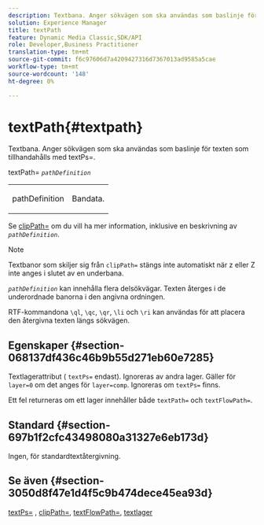 ```yaml
---
description: Textbana. Anger sökvägen som ska användas som baslinje för texten som tillhandahålls med textPs=.
solution: Experience Manager
title: textPath
feature: Dynamic Media Classic,SDK/API
role: Developer,Business Practitioner
translation-type: tm+mt
source-git-commit: f6c97606d7a4209427316d7367013ad9585a5cae
workflow-type: tm+mt
source-wordcount: '148'
ht-degree: 0%

---
```



# textPath{#textpath}

Textbana. Anger sökvägen som ska användas som baslinje för texten som tillhandahålls med textPs=.

textPath= *`pathDefinition`*

<table id="simpletable_74F549E8625B483A9B334B24A7EB6D22"> 
 <tr class="strow"> 
  <td class="stentry"> <p><span class="varname"> pathDefinition</span> </p> </td> 
  <td class="stentry"> <p>Bandata. </p></td> 
 </tr> 
</table>

Se [clipPath=](../../../../../is-api/http-ref/image-serving-api-ref/c-http-protocol-reference/c-command-reference/r-clippath.md#reference-8139b1b52dc54749b51b109521ddf83d) om du vill ha mer information, inklusive en beskrivning av *`pathDefinition`*.

>[!NOTE]
>
>Textbanor som skiljer sig från `clipPath=` stängs inte automatiskt när z eller Z inte anges i slutet av en underbana.

*`pathDefinition`* kan innehålla flera delsökvägar. Texten återges i de underordnade banorna i den angivna ordningen.

RTF-kommandona `\ql`, `\qc`, `\qr`, `\li` och `\ri` kan användas för att placera den återgivna texten längs sökvägen.

## Egenskaper {#section-068137df436c46b9b55d271eb60e7285}

Textlagerattribut ( `textPs=` endast). Ignoreras av andra lager. Gäller för `layer=0` om det anges för `layer=comp`. Ignoreras om `textPs=` finns.

Ett fel returneras om ett lager innehåller både `textPath=` och `textFlowPath=`.

## Standard {#section-697b1f2cfc43498080a31327e6eb173d}

Ingen, för standardtextåtergivning.

## Se även {#section-3050d8f47e1d4f5c9b474dece45ea93d}

[textPs=](../../../../../is-api/http-ref/image-serving-api-ref/c-http-protocol-reference/c-command-reference/r-textps.md#reference-4209a2a6169f44278da2647cfb0cd767) ,  [clipPath=](../../../../../is-api/http-ref/image-serving-api-ref/c-http-protocol-reference/c-command-reference/r-clippath.md#reference-8139b1b52dc54749b51b109521ddf83d),  [textFlowPath=](../../../../../is-api/http-ref/image-serving-api-ref/c-http-protocol-reference/c-command-reference/r-textflowpath.md#reference-0b8d9493d71342f0b6a64a6d221584ef),  [textlager](../../../../../is-api/http-ref/image-serving-api-ref/c-http-protocol-reference/c-text-formatting/r-text-layers.md#reference-47e78cfb18134db5ab09e17af14a6a8f)
